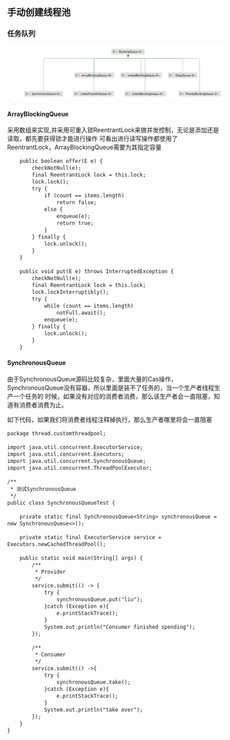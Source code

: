 ## 手动创建线程池  

### 任务队列  
![img.png](img.png)  

#### ArrayBlockingQueue  
采用数组来实现,并采用可重入锁ReentrantLock来做并发控制，无论是添加还是读取，都先要获得锁才能进行操作
可看出进行读写操作都使用了ReentrantLock，ArrayBlockingQueue需要为其指定容量
```
    public boolean offer(E e) {
        checkNotNull(e);
        final ReentrantLock lock = this.lock;
        lock.lock();
        try {
            if (count == items.length)
                return false;
            else {
                enqueue(e);
                return true;
            }
        } finally {
            lock.unlock();
        }
    }
    
    public void put(E e) throws InterruptedException {
        checkNotNull(e);
        final ReentrantLock lock = this.lock;
        lock.lockInterruptibly();
        try {
            while (count == items.length)
                notFull.await();
            enqueue(e);
        } finally {
            lock.unlock();
        }
    }
```
#### SynchronousQueue  
由于SynchronousQueue源码比较复杂，里面大量的Cas操作，SynchronousQueue没有容器，所以里面是装不了任务的，当一个生产者线程生产一个任务的
时候，如果没有对应的消费者消费，那么该生产者会一直阻塞，知道有消费者消费为止。  

如下代码，如果我们将消费者线程注释掉执行，那么生产者哪里将会一直阻塞

```
package thread.customthreadpool;

import java.util.concurrent.ExecutorService;
import java.util.concurrent.Executors;
import java.util.concurrent.SynchronousQueue;
import java.util.concurrent.ThreadPoolExecutor;

/**
 * 测试SynchronousQueue
 */
public class SynchronousQueueTest {

    private static final SynchronousQueue<String> synchronousQueue = new SynchronousQueue<>();

    private static final ExecutorService service = Executors.newCachedThreadPool();

    public static void main(String[] args) {
        /**
         * Provider
         */
        service.submit(() -> {
            try {
                synchronousQueue.put("liu");
            }catch (Exception e){
                e.printStackTrace();
            }
            System.out.println("Consumer finished spending");
        });

        /**
         * Consumer
         */
        service.submit(() ->{
            try {
                synchronousQueue.take();
            }catch (Exception e){
                e.printStackTrace();
            }
            System.out.println("take over");
        });
    }
}

```

